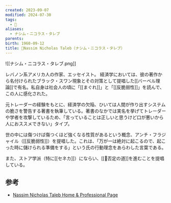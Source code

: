 ```yaml
---
created: 2023-09-07
modified: 2024-07-30
tags:
  - 👤
aliases:
  - ナシム・ニコラス・タレブ
parents: 
birth: 1960-09-12
title: 👤Nassim Nicholas Taleb（ナシム・ニコラス・タレブ）
---
```

![[ナシム・ニコラス・タレブ.png]]

レバノン系アメリカ人の作家、エッセイスト。
経済学においては、彼の著作から名付けられたブラック・スワン現象とその対策として提唱した[[バーベル理論]]で有名。私自身は社会人の頃に「[[まぐれ]]」と「[[反脆弱性]]」を読んで、この人に感化された。

元トレーダーの経験をもとに、経済学の欠陥、ひいては人間が作り出すシステムの脆さを警告する著書を執筆している。著書のなかでは実名を挙げてトレーダーや学者を攻撃しているため、「言っていることは正しいと思うけど口が悪いから人におススメできない」タイプ。

世の中には傷つけば傷つくほど強くなる性質があるという概念、アンチ・フラジャイル（[[反脆弱性]]）を提唱した。これは、「万が一は絶対に起こるので、起こった時に儲けられる準備をする」という氏の行動理念をあらわした言葉である。

また、ストア学派（特に[[セネカ]]）にならい、[[📝否定の道]]を進むことを提唱している。

## 参考
 - [Nassim Nicholas Taleb Home & Professional Page](https://www.fooledbyrandomness.com/)